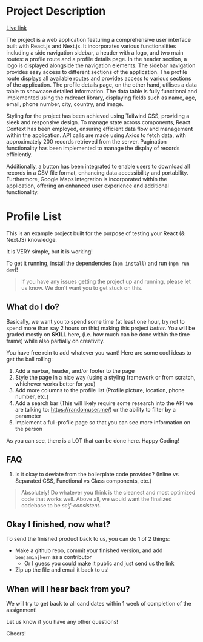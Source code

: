 # Project Description

[Live link](https://profile-list-wheat.vercel.app/profile)

The project is a web application featuring a comprehensive user interface built with React.js and Next.js. It incorporates various functionalities including a side navigation sidebar, a header with a logo, and two main routes: a profile route and a profile details page.
In the header section, a logo is displayed alongside the navigation elements. The sidebar navigation provides easy access to different sections of the application.
The profile route displays all available routes and provides access to various sections of the application. The profile details page, on the other hand, utilises a data table to showcase detailed information. The data table is fully functional and implemented using the mdreact library, displaying fields such as name, age, email, phone number, city, country, and image.

Styling for the project has been achieved using Tailwind CSS, providing a sleek and responsive design.
To manage state across components, React Context has been employed, ensuring efficient data flow and management within the application.
API calls are made using Axios to fetch data, with approximately 200 records retrieved from the server. Pagination functionality has been implemented to manage the display of records efficiently.

Additionally, a button has been integrated to enable users to download all records in a CSV file format, enhancing data accessibility and portability.
Furthermore, Google Maps integration is incorporated within the application, offering an enhanced user experience and additional functionality.

# Profile List

This is an example project built for the purpose of testing your React (& NextJS) knowledge.

It is VERY simple, but it is working!

To get it running, install the dependencies (`npm install`) and run (`npm run dev`)!

> If you have any issues getting the project up and running, please let us know. We don't want you to get stuck on this.

## What do I do?

Basically, we want you to spend some time (at least one hour, try not to spend more than say 2 hours on this) making this project _better_. You will be graded mostly on __SKILL__ here, (i.e. how much can be done within the time frame) while also partially on creativity.

You have free rein to add whatever you want! Here are some cool ideas to get the ball rolling:

1. Add a navbar, header, and/or footer to the page
2. Style the page in a nice way (using a styling framework or from scratch, whichever works better for you)
3. Add more columns to the profile list (Profile picture, location, phone number, etc.)
4. Add a search bar (This will likely require some research into the API we are talking to: https://randomuser.me/) or the ability to filter by a parameter
5. Implement a full-profile page so that you can see more information on the person

As you can see, there is a LOT that can be done here. Happy Coding!

## FAQ

1. Is it okay to deviate from the boilerplate code provided? (Inline vs Separated CSS, Functional vs Class components, etc.)
> Absolutely! Do whatever you think is the cleanest and most optimized code that works well. Above all, we would want the finalized codebase to be _self-consistent_.

## Okay I finished, now what?

To send the finished product back to us, you can do 1 of 2 things:
- Make a github repo, commit your finished version, and add `benjaminjkern` as a contributor
    - Or I guess you could make it public and just send us the link
- Zip up the file and email it back to us!

## When will I hear back from you?

We will try to get back to all candidates within 1 week of completion of the assignment!

Let us know if you have any other questions!

Cheers!
